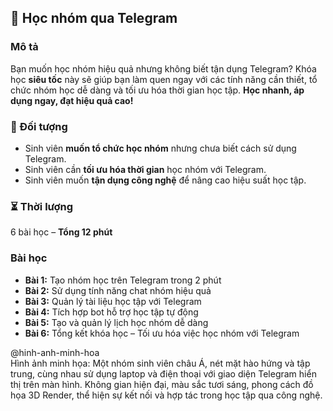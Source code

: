 ## 📌 Học nhóm qua Telegram

### Mô tả  
Bạn muốn học nhóm hiệu quả nhưng không biết tận dụng Telegram? Khóa học **siêu tốc** này sẽ giúp bạn làm quen ngay với các tính năng cần thiết, tổ chức nhóm học dễ dàng và tối ưu hóa thời gian học tập. **Học nhanh, áp dụng ngay, đạt hiệu quả cao!**

### 🎯 Đối tượng  
- Sinh viên **muốn tổ chức học nhóm** nhưng chưa biết cách sử dụng Telegram.  
- Sinh viên cần **tối ưu hóa thời gian** học nhóm với Telegram.  
- Sinh viên muốn **tận dụng công nghệ** để nâng cao hiệu suất học tập.  

### ⏳ Thời lượng  
6 bài học – **Tổng 12 phút**

### Bài học  
- **Bài 1:** Tạo nhóm học trên Telegram trong 2 phút  
- **Bài 2:** Sử dụng tính năng chat nhóm hiệu quả  
- **Bài 3:** Quản lý tài liệu học tập với Telegram  
- **Bài 4:** Tích hợp bot hỗ trợ học tập tự động  
- **Bài 5:** Tạo và quản lý lịch học nhóm dễ dàng  
- **Bài 6:** Tổng kết khóa học – Tối ưu hóa việc học nhóm với Telegram  

@hinh-anh-minh-hoa  
Hình ảnh minh họa: Một nhóm sinh viên châu Á, nét mặt hào hứng và tập trung, cùng nhau sử dụng laptop và điện thoại với giao diện Telegram hiển thị trên màn hình. Không gian hiện đại, màu sắc tươi sáng, phong cách đồ họa 3D Render, thể hiện sự kết nối và hợp tác trong học tập qua công nghệ.